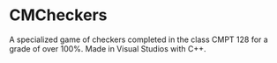 # CMCheckers
A specialized game of checkers completed in the class CMPT 128 for a grade of over 100%. Made in Visual Studios with C++.
